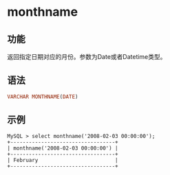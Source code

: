 # monthname

## 功能

返回指定日期对应的月份。参数为Date或者Datetime类型。

## 语法

```Haskell
VARCHAR MONTHNAME(DATE)
```

## 示例

```Plain Text
MySQL > select monthname('2008-02-03 00:00:00');
+----------------------------------+
| monthname('2008-02-03 00:00:00') |
+----------------------------------+
| February                         |
+----------------------------------+
```

